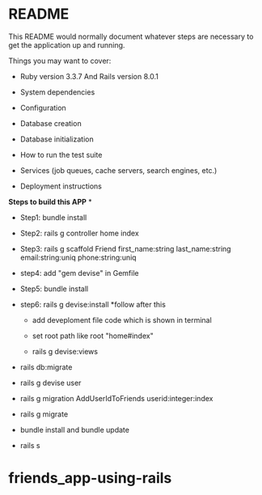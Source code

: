 # README

This README would normally document whatever steps are necessary to get the
application up and running.

Things you may want to cover:

* Ruby version 3.3.7 And Rails version 8.0.1

* System dependencies

* Configuration

* Database creation

* Database initialization

* How to run the test suite

* Services (job queues, cache servers, search engines, etc.)

* Deployment instructions

**Steps to build this APP**
*
* Step1: bundle install

* Step2: rails g controller home index

* Step3: rails g scaffold Friend first_name:string last_name:string email:string:uniq phone:string:uniq

* step4: add "gem devise" in Gemfile

* Step5: bundle install

* step6: rails g devise:install
  *follow after this

  * add deveploment file code which is shown in terminal
 
  * set root path like root "home#index"
 
  * rails g devise:views
 
* rails db:migrate

* rails g devise user

* rails g migration AddUserIdToFriends userid:integer:index

* rails g migrate

* bundle install and bundle update

* rails s

  
# friends_app-using-rails 
